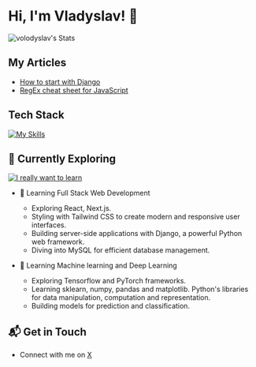 # Hi, I'm Vladyslav! 👋

![volodyslav's Stats](https://github-readme-stats.vercel.app/api?username=volodyslav&theme=vue-dark&show_icons=true&hide_border=true&count_private=true)

## My Articles
- [How to start with Django](https://dev.to/volodyslav/how-to-start-with-django-5cp5)
- [RegEx cheat sheet for JavaScript](https://dev.to/volodyslav/regex-cheat-sheet-for-javascript-6np)


## Tech Stack
[![My Skills](https://skillicons.dev/icons?i=js,html,css,bash,c,django,fastapi,git,jest,matlab,mongodb,mysql,nodejs,postman,postgres,py,qt,react,sklearn,tailwind,tensorflow)](https://skillicons.dev)

## 🌱 Currently Exploring
[![I really want to learn](https://skillicons.dev/icons?i=blender,d3,docker,dotnet,electron,flask,cs,godot,nextjs,redis,rust,ts,threejs)](https://skillicons.dev)
- 🚀 Learning Full Stack Web Development
  - Exploring React, Next.js.
  - Styling with Tailwind CSS to create modern and responsive user interfaces.
  - Building server-side applications with Django, a powerful Python web framework.
  - Diving into MySQL for efficient database management.
    
- 🤖 Learning Machine learning and Deep Learning
  - Exploring Tensorflow and PyTorch frameworks.
  - Learning sklearn, numpy, pandas and matplotlib. Python's libraries for data manipulation, computation and representation.
  - Building models for prediction and classification.

## 📬 Get in Touch

- Connect with me on [X](https://twitter.com/volodys1ove)
